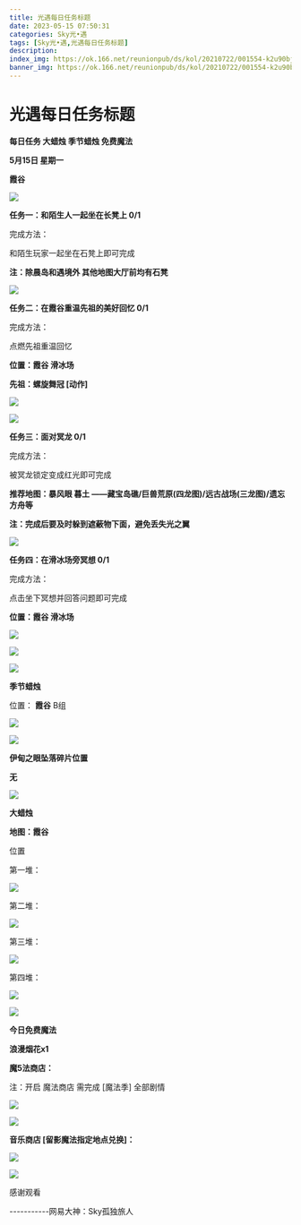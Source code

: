 ```yaml
---
title: 光遇每日任务标题
date: 2023-05-15 07:50:31
categories: Sky光•遇
tags: [Sky光•遇,光遇每日任务标题]
description: 
index_img: https://ok.166.net/reunionpub/ds/kol/20210722/001554-k2u90bj7ay.png?imageView&thumbnail=600x0&type=jpg
banner_img: https://ok.166.net/reunionpub/ds/kol/20210722/001554-k2u90bj7ay.png?imageView&thumbnail=600x0&type=jpg
---
```

# 光遇每日任务标题
**每日任务 大蜡烛 季节蜡烛 免费魔法**

 **5月15日 星期一**

 **霞谷**

![](https://img.166.net/reunionpub/ds/kol/20230515/001657-8y2fhi7tul.jpg)

 **任务一：和陌生人一起坐在长凳上 0/1**

完成方法：

和陌生玩家一起坐在石凳上即可完成

 **注：除晨岛和遇境外 其他地图大厅前均有石凳**

![](https://img.166.net/reunionpub/ds/kol/20230515/000234-h85q9anjio.jpeg)

 **任务二：在霞谷重温先祖的美好回忆 0/1**

完成方法：

点燃先祖重温回忆

 **位置：霞谷 滑冰场**

 **先祖：螺旋舞冠 [动作]**

![](https://img.166.net/reunionpub/ds/kol/20230515/000628-7vfmgi0p6h.jpg)

![](https://img.166.net/reunionpub/ds/kol/20230515/000636-z1l92bhojg.jpg)

 **任务三：面对冥龙 0/1**

完成方法：

被冥龙锁定变成红光即可完成

 **推荐地图：暴风眼 暮土 ——藏宝岛礁/巨兽荒原(四龙图)/远古战场(三龙图)/遗忘方舟等**

 **注：完成后要及时躲到遮蔽物下面，避免丢失光之翼**

![](https://img.166.net/reunionpub/ds/kol/20230515/000700-0yw3apioqj.jpeg)

 **任务四：在滑冰场旁冥想 0/1**

完成方法：

点击坐下冥想并回答问题即可完成

 **位置：霞谷 滑冰场**

![](https://img.166.net/reunionpub/ds/kol/20230515/000723-406ucigsyh.jpg)

![](https://img.166.net/reunionpub/ds/kol/20230515/000729-90asov3kzu.jpg)

![](https://img.166.net/reunionpub/ds/kol/20230502/053253-tkp31d0r2j.png)

 **季节蜡烛**

位置： **霞谷** B组

![](https://img.166.net/reunionpub/ds/kol/20230515/000858-05zjemwov6.png)

![](https://img.166.net/reunionpub/ds/kol/20230501/003537-boqnslm12s.png)

 **伊甸之眼坠落碎片位置**

 **无**

![](https://img.166.net/reunionpub/ds/kol/20230501/003537-boqnslm12s.png)

 **大蜡烛**

 **地图：霞谷**

位置

第一堆：

![](https://img.166.net/reunionpub/ds/kol/20230515/001147-unidsp5brh.jpeg)

第二堆：

![](https://img.166.net/reunionpub/ds/kol/20230515/001155-eo1jch84g3.jpeg)

第三堆：

![](https://img.166.net/reunionpub/ds/kol/20230515/001203-ps0t1gqsha.jpeg)

第四堆：

![](https://img.166.net/reunionpub/ds/kol/20230515/001211-5sd41trck3.jpeg)

![](https://img.166.net/reunionpub/ds/kol/20221018/100256-wzutnocka0.png)

 **今日免费魔法**

 **浪漫烟花x1**

 **魔5法商店：**

注：开启 魔法商店 需完成 [魔法季] 全部剧情

![](https://img.166.net/reunionpub/ds/kol/20221018/100559-oibznvdtus.png)

![](https://img.166.net/reunionpub/ds/kol/20230515/001445-eskq7u8nh0.jpeg)

 **音乐商店 [留影魔法指定地点兑换]：**

![](https://img.166.net/reunionpub/ds/kol/20230515/001502-vzc961j5tw.jpeg)

![](https://img.166.net/reunionpub/ds/kol/20230502/235738-ls601349yq.png)

感谢观看

\-----------网易大神：Sky孤独旅人

